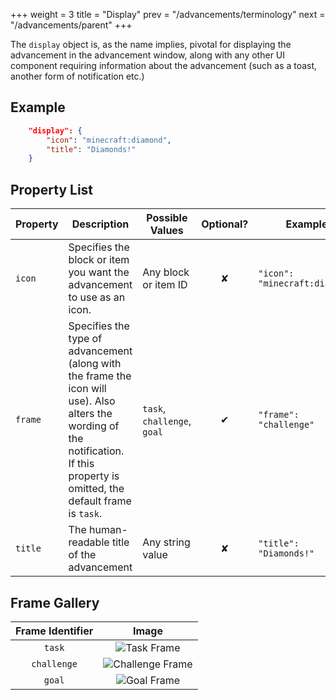 +++
weight = 3
title = "Display"
prev = "/advancements/terminology"
next = "/advancements/parent"
+++

The `display` object is, as the name implies, pivotal for displaying the advancement in the advancement window, along with any other UI component requiring information about the advancement (such as a toast, another form of notification etc.)

## Example

```json
    "display": {
        "icon": "minecraft:diamond",
        "title": "Diamonds!"
    }
```

## Property List

| Property | Description | Possible Values | Optional? | Example |
| -------- | ----------- | --------------- | :-------: | ------- |
| `icon`   | Specifies the block or item you want the advancement to use as an icon. | Any block or item ID | ✘ | `"icon": "minecraft:diamond"`
| `frame`  | Specifies the type of advancement (along with the frame the icon will use). Also alters the wording of the notification. If this property is omitted, the default frame is `task`. | `task`, `challenge`, `goal` | ✔ | `"frame": "challenge"` |
| `title` | The human-readable title of the advancement | Any string value  | ✘ | `"title": "Diamonds!"` |

## Frame Gallery

| Frame Identifier | Image |
| :--------------: | :---: |
| `task`           | ![Task Frame](../task_frame.png) |
| `challenge`      | ![Challenge Frame](../challenge_frame.png)
| `goal`           | ![Goal Frame](../goal_frame.png)